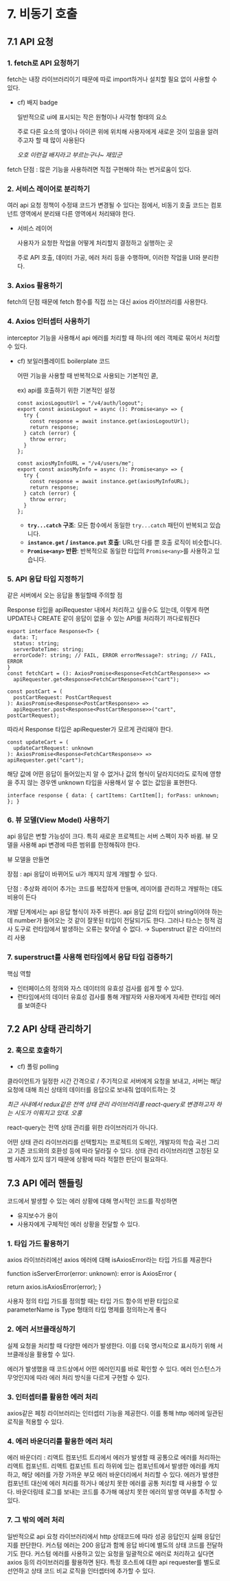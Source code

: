# 7. 비동기 호출

## 7.1 API 요청

### 1. fetch로 API 요청하기

fetch는 내장 라이브러리이기 때문에 따로 import하거나 설치할 필요 없이 사용할 수 있다.

-   cf) 배지 badge
 
    일반적으로 ui에 표시되는 작은 원형이나 사각형 형태의 요소
    
    주로 다른 요소의 옆이나 아이콘 위에 위치해 사용자에게 새로운 것이 있음을 알려주고자 할 때 많이 사용된다
    
    *오호 이런걸 배지라고 부르는구나~ 재밌군*

fetch 단점 : 많은 기능을 사용하려면 직접 구현해야 하는 번거로움이 있다.

### 2. 서비스 레이어로 분리하기

여러 api 요청 정책이 수정돼 코드가 변경될 수 있다는 점에서, 비동기 호출 코드는 컴포넌트 영역에서 분리돼 다른 영역에서 처리돼야 한다.

-   서비스 레이어
    
    사용자가 요청한 작업을 어떻게 처리할지 결정하고 실행하는 곳
    
    주로 API 호출, 데이터 가공, 에러 처리 등을 수행하며, 이러한 작업을 UI와 분리한다.

### 3. Axios 활용하기

fetch의 단점 때문에 fetch 함수를 직접 쓰는 대신 axios 라이브러리를 사용한다.


### 4. Axios 인터셉터 사용하기

interceptor 기능을 사용해서 api 에러를 처리할 때 하나의 에러 객체로 묶어서 처리할 수 있다.

-   cf) 보일러플레이트 boilerplate 코드
    
    어떤 기능을 사용할 때 반복적으로 사용되는 기본적인 콛,
    
    ex) api를 호출하기 위한 기본적인 설정
    
    ```tsx
    const axiosLogoutUrl = "/v4/auth/logout";
    export const axiosLogout = async (): Promise<any> => {
      try {
        const response = await instance.get(axiosLogoutUrl);
        return response;
      } catch (error) {
        throw error;
      }
    };
    
    const axiosMyInfoURL = "/v4/users/me";
    export const axiosMyInfo = async (): Promise<any> => {
      try {
        const response = await instance.get(axiosMyInfoURL);
        return response;
      } catch (error) {
        throw error;
      }
    };
    
    ```
    
    -   **`try...catch` 구조**: 모든 함수에서 동일한 `try...catch` 패턴이 반복되고 있습니다.
    -   **`instance.get` / `instance.put` 호출**: URL만 다를 뿐 호출 로직이 비슷합니다.
    -   **`Promise<any>` 반환**: 반복적으로 동일한 타입의 `Promise<any>`를 사용하고 있습니다.

### 5. API 응답 타입 지정하기

같은 서버에서 오는 응답을 통일할때 주의할 점

Response 타입을 apiRequester 내에서 처리하고 싶을수도 있는데, 이렇게 하면 UPDATE나 CREATE 같이 응답이 없을 수 있는 API를 처리하기 까다로워진다

```tsx
export interface Response<T> {
  data: T;
  status: string;
  serverDateTime: string;
  errorCode?: string; // FAIL, ERROR errorMessage?: string; // FAIL, ERROR
}
const fetchCart = (): AxiosPromise<Response<FetchCartResponse>> =>
  apiRequester.get<Response<FetchCartResponse>>("cart");

const postCart = (
  postCartRequest: PostCartRequest
): AxiosPromise<Response<PostCartResponse>> =>
  apiRequester.post<Response<PostCartResponse>>("cart", postCartRequest);

```

따라서 Response 타입은 apiRequester가 모르게 관리돼야 한다.

```tsx
const updateCart = (
  updateCartRequest: unknown
): AxiosPromise<Response<FetchCartResponse>> => apiRequester.get("cart");

```

해당 값에 어떤 응답이 들어있는지 알 수 없거나 값의 형식이 달라지더라도 로직에 영향을 주지 않는 경우엔 unknown 타입을 사용해서 알 수 없는 값임을 표현한다.

```
interface response { data: { cartItems: CartItem[]; forPass: unknown; }; }
```

### 6. 뷰 모델(View Model) 사용하기

api 응답은 변할 가능성이 크다. 특히 새로운 프로젝트는 서버 스펙이 자주 바뀜. 뷰 모델을 사용해 api 변경에 따른 범위를 한정해줘야 한다.

뷰 모델을 만들면

장점 : api 응답이 바뀌어도 ui가 깨지지 않게 개발할 수 있다.

단점 : 추상화 레이어 추가는 코드를 복잡하게 만들며, 레이어를 관리하고 개발하는 데도 비용이 든다

개발 단계에서는 api 응답 형식이 자주 바뀐다. api 응답 값의 타입이 string이어야 하는데 number가 들어오는 것 같이 잘못된 타입이 전달되기도 한다. 그러나 타스는 정적 검사 도구로 런타임에서 발생하는 오류는 찾아낼 수 없다. → Superstruct 같은 라이브러리 사용

### 7. superstruct를 사용해 런타임에서 응답 타입 검증하기

핵심 역할

-   인터페이스의 정의와 자스 데이터의 유효성 검사를 쉽게 할 수 있다.
-   런타임에서의 데이터 유효성 검사를 통해 개발자와 사용자에게 자세한 런타임 에러를 보여준다

## 7.2 API 상태 관리하기

### 2. 훅으로 호출하기

-   cf) 폴링 polling
    
 클라이언트가 일정한 시간 간격으로 / 주기적으로 서버에게 요청을 보내고, 서버는 해당 요청에 대해 최신 상태의 데이터를 응답으로 보내줘 업데이트하는 것
    

*최근 사내에서 redux같은 전역 상태 관리 라이브러리를 react-query로 변경하고자 하는 시도가 이뤄지고 있대. 오홍*

react-query는 전역 상태 관리를 위한 라이브러리가 아니다.

어떤 상태 관리 라이브러리를 선택할지는 프로젝트의 도메인, 개발자의 학습 곡선 그리고 기존 코드와의 호환성 등에 따라 달라질 수 있다. 상태 관리 라이브러리엔 고정된 모범 사례가 있지 않기 때문에 상황에 따라 적절한 판단이 필요하다.

## 7.3 API 에러 핸들링

코드에서 발생할 수 있는 에러 상황에 대해 명시적인 코드를 작성하면
- 유지보수가 용이
- 사용자에게 구체적인 에러 상황을 전달할 수 있다.

### 1. 타입 가드 활용하기

axios 라이브러리에선 axios 에러에 대해 isAxiosError라는 타입 가드를 제공한다

function  isServerError(error:  unknown):  error  is  AxiosError<ErrorResponse> {

return  axios.isAxiosError(error);
}

사용자 정의 타입 가드를 정의할 때는 타입 가드 함수의 반환 타입으로 parameterName is Type 형태의 타입 명제를 정의하는게 좋다

### 2. 에러 서브클래싱하기

실제 요청을 처리할 때 다양한 에러가 발생한다. 이를 더욱 명시적으로 표시하기 위해 서브클래싱을 활용할 수 있다.

에러가 발생했을 때 코드상에서 어떤 에러인지를 바로 확인할 수 있다.
에러 인스턴스가 무엇인지에 따라 에러 처리 방식을 다르게 구현할 수 있다.

### 3. 인터셉터를 활용한 에러 처리

axios같은 페칭 라이브러리는 인터셉터 기능을 제공한다. 이를 통해 http 에러에 일관된 로직을 적용할 수 있다.

### 4. 에러 바운더리를 활용한 에러 처리

에러 바운더리 : 리액트 컴포넌트 트리에서 에러가 발생할 때 공통으로 에러를 처리하는 리액트 컴포넌트.
리액트 컴포넌트 트리 하위에 있는 컴포넌트에서 발생한 에러를 캐치하고, 해당 에러를 가장 가까운 부모 에러 바운더리에서 처리할 수 있다. 에러가 발생한 컴포넌트 대신에 에러 처리를 하거나 예상치 못한 에러를 공통 처리할 때 사용할 수 있다.
바운더링테 로그를 보내는 코드를 추가해 예상치 못한 에러의 발생 여부를 추적할 수 있다.


### 7. 그 밖의 에러 처리

일반적으로 api 요청 라이브러리에서 http 상태코드에 따라 성공 응답인지 실패 응답인지를 판단한다. 커스텀 에러는 200 응답과 함께 응답 바디에 별도의 상태 코드를 전달하기도 한다.
커스텀 에러를 사용하고 있는 요청을 일괄적으로 에러로 처리하고 싶다면 axios 등의 라이브러리를 활용하면 된다. 특정 호스트에 대한 api requester를 별도로 선언하고 상태 코드 비교 로직을 인터셉터에 추가할 수 있다.

